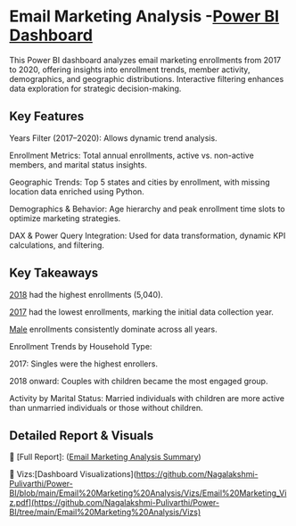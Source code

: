 # Email Marketing Analysis -[Power BI Dashboard](https://github.com/Nagalakshmi-Pulivarthi/Power-BI/blob/main/Email%20Marketing%20Analysis/Vizs/Email%20Marketing_Viz.pdf)

This Power BI dashboard analyzes email marketing enrollments from 2017 to 2020, offering insights into enrollment trends, member activity, demographics, and geographic distributions. Interactive filtering enhances data exploration for strategic decision-making.

## Key Features
Years Filter (2017–2020): Allows dynamic trend analysis.

Enrollment Metrics: Total annual enrollments, active vs. non-active members, and marital status insights.

Geographic Trends: Top 5 states and cities by enrollment, with missing location data enriched using Python.

Demographics & Behavior: Age hierarchy and peak enrollment time slots to optimize marketing strategies.

DAX & Power Query Integration: Used for data transformation, dynamic KPI calculations, and filtering.

## Key Takeaways
[2018](https://github.com/Nagalakshmi-Pulivarthi/Power-BI/blob/main/Email%20Marketing%20Analysis/Vizs/2018.PNG) had the highest enrollments (5,040).

[2017](https://github.com/Nagalakshmi-Pulivarthi/Power-BI/blob/main/Email%20Marketing%20Analysis/Vizs/2017.PNG) had the lowest enrollments, marking the initial data collection year.

[Male](https://github.com/Nagalakshmi-Pulivarthi/Power-BI/blob/main/Email%20Marketing%20Analysis/Vizs/EnroolmentsOver%20the%20years.PNG) enrollments consistently dominate across all years.

Enrollment Trends by Household Type:

2017: Singles were the highest enrollers.

2018 onward: Couples with children became the most engaged group.

Activity by Marital Status: Married individuals with children are more active than unmarried individuals or those without children.

## Detailed Report & Visuals
📂 [Full Report]: ([Email Marketing Analysis Summary](https://github.com/Nagalakshmi-Pulivarthi/Power-BI/blob/main/Email%20Marketing%20Analysis/Summary_Report/Report.md))

📂 Vizs:[Dashboard Visualizations](https://github.com/Nagalakshmi-Pulivarthi/Power-BI/blob/main/Email%20Marketing%20Analysis/Vizs/Email%20Marketing_Viz.pdf](https://github.com/Nagalakshmi-Pulivarthi/Power-BI/tree/main/Email%20Marketing%20Analysis/Vizs)


